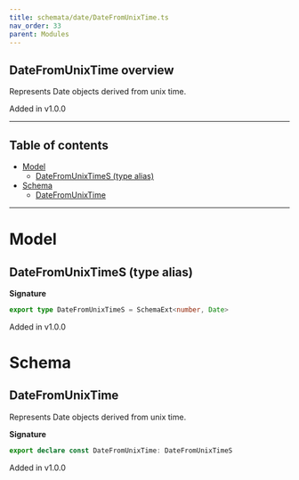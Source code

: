 ```yaml
---
title: schemata/date/DateFromUnixTime.ts
nav_order: 33
parent: Modules
---
```


## DateFromUnixTime overview

Represents Date objects derived from unix time.

Added in v1.0.0

---

<h2 class="text-delta">Table of contents</h2>

- [Model](#model)
  - [DateFromUnixTimeS (type alias)](#datefromunixtimes-type-alias)
- [Schema](#schema)
  - [DateFromUnixTime](#datefromunixtime)

---

# Model

## DateFromUnixTimeS (type alias)

**Signature**

```ts
export type DateFromUnixTimeS = SchemaExt<number, Date>
```

Added in v1.0.0

# Schema

## DateFromUnixTime

Represents Date objects derived from unix time.

**Signature**

```ts
export declare const DateFromUnixTime: DateFromUnixTimeS
```

Added in v1.0.0
